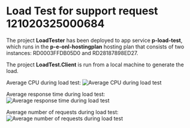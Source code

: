 # Load Test for support request 121020325000684
The project **LoadTester** has been deployed to app service **p-load-test**, which runs in the **p-e-onl-hostingplan** hosting plan that consists of two instances: RD0003FFDB05D0 and RD28187898ED27.

The project **LoadTest.Client** is run from a local machine to generate the load.

Average CPU during load test:
![Average CPU during load test](https://peonlstorage.z6.web.core.windows.net//temp/load-test/cpu.png)

Average response time during load test:
![Average response time during load test](https://peonlstorage.z6.web.core.windows.net//temp/load-test/response-time.png)

Average number of requests during load test:
![Average number of requests during load test](https://peonlstorage.z6.web.core.windows.net//temp/load-test/requests.png)